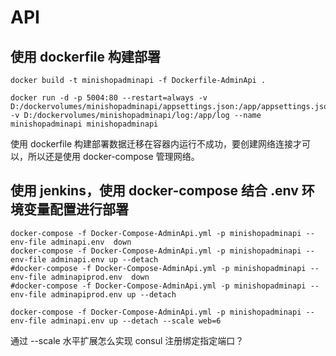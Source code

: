 # API


## 使用 dockerfile 构建部署

```shell
docker build -t minishopadminapi -f Dockerfile-AdminApi .

docker run -d -p 5004:80 --restart=always -v D:/dockervolumes/minishopadminapi/appsettings.json:/app/appsettings.json -v D:/dockervolumes/minishopadminapi/log:/app/log --name minishopadminapi minishopadminapi
```
使用 dockerfile 构建部署数据迁移在容器内运行不成功，要创建网络连接才可以，所以还是使用 docker-compose 管理网络。



## 使用 jenkins，使用 docker-compose 结合 .env 环境变量配置进行部署

```shell
docker-compose -f Docker-Compose-AdminApi.yml -p minishopadminapi --env-file adminapi.env  down
docker-compose -f Docker-Compose-AdminApi.yml -p minishopadminapi --env-file adminapi.env up --detach
#docker-compose -f Docker-Compose-AdminApi.yml -p minishopadminapi --env-file adminapiprod.env  down
#docker-compose -f Docker-Compose-AdminApi.yml -p minishopadminapi --env-file adminapiprod.env up --detach
```

```shell
docker-compose -f Docker-Compose-AdminApi.yml -p minishopadminapi --env-file adminapi.env up --detach --scale web=6
```
通过 --scale 水平扩展怎么实现 consul 注册绑定指定端口？

